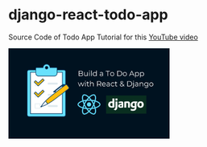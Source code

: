 # django-react-todo-app

Source Code of Todo App Tutorial for this [YouTube video](https://www.youtube.com/watch?v=CYNWb7vh7HI)

<img src="./thumbnail.png" width="320" height="180" />
